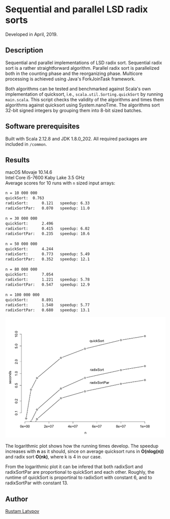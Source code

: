 # Sequential and parallel LSD radix sorts

Developed in April, 2019.

## Description

Sequential and parallel implementations of LSD radix sort. Sequential radix sort is a rather straightforward algorithm. Parallel radix sort is parallelized both in the counting phase and the reorganizing phase. Multicore processing is achieved using Java's ForkJoinTask framework.

Both algorithms can be tested and benchmarked against Scala's own implementation of quicksort, i.e., `scala.util.Sorting.quickSort` by running `main.scala`. This script checks the validity of the algorithms and times them algorithms against quicksort using System.nanoTime. The algorithms sort 32-bit signed integers by grouping them into 8-bit sized batches.


## Software prerequisites

Built with Scala 2.12.8 and JDK 1.8.0_202. All required packages are included in `/common`.


## Results

macOS Movaje 10.14.6<br/>
Intel Core i5-7600 Kaby Lake 3.5 GHz <br/>
Average scores for 10 runs with ``n`` sized input arrays:

```
n = 10 000 000
quickSort:	0.763 
radixSort:      0.121	speedup: 6.33
radixSortPar:   0.070   speedup: 11.0
  
n = 30 000 000
quickSort:      2.496    
radixSort:      0.415	speedup: 6.02
radixSortPar:   0.235   speedup: 10.6

n = 50 000 000
quickSort:      4.244	
radixSort:      0.773	speedup: 5.49
radixSortPar:   0.352   speedup: 12.1

n = 80 000 000
quickSort:      7.054 
radixSort:      1.221	speedup: 5.78
radixSortPar:   0.547	speedup: 12.9
  
n = 100 000 000
quickSort:      8.891		 
radixSort:      1.540	speedup: 5.77
radixSortPar:   0.680	speedup: 13.1

```


<img src="https://raw.githubusercontent.com/rustamlatypov/parallel-radixsort/master/R/Rplot.png" width="650">


The logarithmic plot shows how the running times develop. The speedup increases with **n** as it should, since on average quicksort runs in **O(nlog(n))** and radix sort **O(nk)**, where k is 4 in our case.

From the logarithmic plot it can be infered that both radixSort and radixSortPar are proportional to quickSort and each other. Roughly, the runtime of quickSort is proportinal to radixSort with constant 6, and to radixSortPar with constant 13.


## Author

[Rustam Latypov](mailto:rustam.latypov@aalto.fi)
